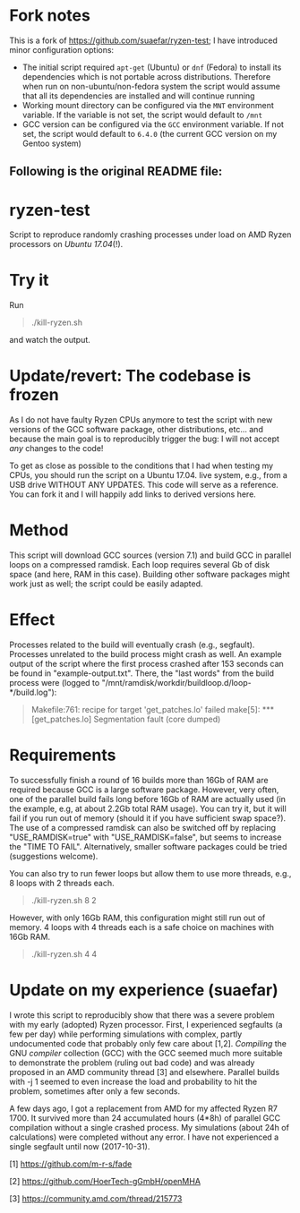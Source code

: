 # Fork notes
This is a fork of https://github.com/suaefar/ryzen-test; I have introduced minor configuration options:
* The initial script required `apt-get` (Ubuntu) or `dnf` (Fedora) to install its dependencies which is not portable across distributions. Therefore when run on non-ubuntu/non-fedora system the script would assume that all its dependencies are installed and will continue running
* Working mount directory can be configured via the `MNT` environment variable. If the variable is not set, the script would default to `/mnt`
* GCC version can be configured via the `GCC` environment variable. If not set, the script would default to `6.4.0` (the current GCC version on my Gentoo system)

Following is the original README file:
-----------------------

# ryzen-test
Script to reproduce randomly crashing processes under load on AMD Ryzen processors on _Ubuntu 17.04_(!).

# Try it
Run

> ./kill-ryzen.sh

and watch the output.

# Update/revert: The codebase is frozen
As I do not have faulty Ryzen CPUs anymore to test the script with new versions of the GCC software package, other distributions, etc...
and because the main goal is to reproducibly trigger the bug: I will not accept _any_ changes to the code!

To get as close as possible to the conditions that I had when testing my CPUs, you should run the script on a Ubuntu 17.04. live system, e.g., from a USB drive WITHOUT ANY UPDATES. This code will serve as a reference. You can fork it and I will happily add links to derived versions here.

# Method
This script will download GCC sources (version 7.1) and build GCC in parallel loops on a compressed ramdisk.
Each loop requires several Gb of disk space (and here, RAM in this case).
Building other software packages might work just as well; the script could be easily adapted.

# Effect
Processes related to the build will eventually crash (e.g., segfault).
Processes unrelated to the build process might crash as well.
An example output of the script where the first process crashed after 153 seconds can be found in "example-output.txt".
There, the "last words" from the build process were (logged to "/mnt/ramdisk/workdir/buildloop.d/loop-*/build.log"):
> Makefile:761: recipe for target 'get_patches.lo' failed
> make[5]: *** [get_patches.lo] Segmentation fault (core dumped)

# Requirements
To successfully finish a round of 16 builds more than 16Gb of RAM are required because GCC is a large software package.
However, very often, one of the parallel build fails long before 16Gb of RAM are actually used (in the example, e.g, at about 2.2Gb total RAM usage).
You can try it, but it will fail if you run out of memory (should it if you have sufficient swap space?).
The use of a compressed ramdisk can also be switched off by replacing "USE_RAMDISK=true" with "USE_RAMDISK=false", but seems to increase the "TIME TO FAIL".
Alternatively, smaller software packages could be tried (suggestions welcome).

You can also try to run fewer loops but allow them to use more threads, e.g., 8 loops with 2 threads each.

> ./kill-ryzen.sh 8 2

However, with only 16Gb RAM, this configuration might still run out of memory.
4 loops with 4 threads each is a safe choice on machines with 16Gb RAM.

> ./kill-ryzen.sh 4 4

# Update on my experience (suaefar)
I wrote this script to reproducibly show that there was a severe problem with my early (adopted) Ryzen processor.
First, I experienced segfaults (a few per day) while performing simulations with complex, partly undocumented code that probably only few care about [1,2].
_Compiling_ the GNU _compiler_ collection (GCC) with the GCC seemed much more suitable to demonstrate the problem (ruling out bad code) and was already proposed in an AMD community thread [3] and elsewhere.
Parallel builds with -j 1 seemed to even increase the load and probability to hit the problem, sometimes after only a few seconds.

A few days ago, I got a replacement from AMD for my affected Ryzen R7 1700.
It survived more than 24 accumulated hours (4*8h) of parallel GCC compilation without a single crashed process.
My simulations (about 24h of calculations) were completed without any error.
I have not experienced a single segfault until now (2017-10-31).

[1] https://github.com/m-r-s/fade

[2] https://github.com/HoerTech-gGmbH/openMHA

[3] https://community.amd.com/thread/215773
